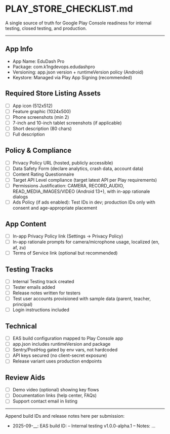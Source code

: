 # PLAY_STORE_CHECKLIST.md

A single source of truth for Google Play Console readiness for internal testing, closed testing, and production.

---

## App Info
- App Name: EduDash Pro
- Package: com.k1ngdevops.edudashpro
- Versioning: app.json version + runtimeVersion policy (Android)
- Keystore: Managed via Play App Signing (recommended)

## Required Store Listing Assets
- [ ] App icon (512x512)
- [ ] Feature graphic (1024x500)
- [ ] Phone screenshots (min 2)
- [ ] 7-inch and 10-inch tablet screenshots (if applicable)
- [ ] Short description (80 chars)
- [ ] Full description

## Policy & Compliance
- [ ] Privacy Policy URL (hosted, publicly accessible)
- [ ] Data Safety Form (declare analytics, crash data, account data)
- [ ] Content Rating Questionnaire
- [ ] Target API Level compliance (target latest API per Play requirements)
- [ ] Permissions Justification: CAMERA, RECORD_AUDIO, READ_MEDIA_IMAGES/VIDEO (Android 13+), with in-app rationale dialogs
- [ ] Ads Policy (if ads enabled): Test IDs in dev; production IDs only with consent and age-appropriate placement

## App Content
- [ ] In-app Privacy Policy link (Settings → Privacy Policy)
- [ ] In-app rationale prompts for camera/microphone usage, localized (en, af, zu)
- [ ] Terms of Service link (optional but recommended)

## Testing Tracks
- [ ] Internal Testing track created
- [ ] Tester emails added
- [ ] Release notes written for testers
- [ ] Test user accounts provisioned with sample data (parent, teacher, principal)
- [ ] Login instructions included

## Technical
- [ ] EAS build configuration mapped to Play Console app
- [ ] app.json includes runtimeVersion and package
- [ ] Sentry/PostHog gated by env vars, not hardcoded
- [ ] API keys secured (no client-secret exposure)
- [ ] Release variant uses production endpoints

## Review Aids
- [ ] Demo video (optional) showing key flows
- [ ] Documentation links (help center, FAQs)
- [ ] Support contact email in listing

---

Append build IDs and release notes here per submission:
- 2025-09-__: EAS build ID: <id> – Internal testing v1.0.0-alpha.1 – Notes: ...
